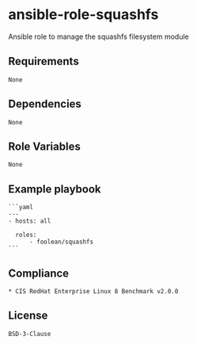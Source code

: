 # ansible-role-squashfs

Ansible role to manage the squashfs filesystem module


## Requirements

    None


## Dependencies

    None


## Role Variables

    None


## Example playbook

    ```yaml
    ---
    - hosts: all

      roles:
          - foolean/squashfs
    ```


## Compliance

    * CIS RedHat Enterprise Linux 8 Benchmark v2.0.0


## License

    BSD-3-Clause
